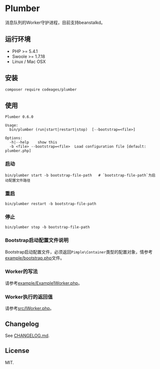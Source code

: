 Plumber
========

消息队列的Worker守护进程，目前支持beanstalkd。

## 运行环境

  * PHP >= 5.4.1
  * Swoole >= 1.7.18
  * Linux / Mac OSX

## 安装

```
composer require codeages/plumber
```

## 使用

```
Plumber 0.6.0

Usage:
  bin/plumber (run|start|restart|stop)  [--bootstrap=<file>]

Options:
  -h|--help    show this
  -b <file> --bootstrap=<file>  Load configuration file [default: plumber.php]
```

### 启动
```
bin/plumber start -b bootstrap-file-path   # `bootstrap-file-path`为启动配置文件路径
```

### 重启
```
bin/plumber restart -b bootstrap-file-path
```

### 停止
```
bin/plumber stop -b bootstrap-file-path
```

### Bootstrap启动配置文件说明

Bootstrap启动配置文件，必须返回`Pimple\Container`类型的配置对象，情参考[example/bootstrap.php](example/bootstrap.php)文件。

### Worker的写法

请参考[example/Example1Worker.php](example/Example1Worker.php)。

### Worker执行的返回值

请参考[src/IWorker.php](src/IWorker.php)。

## Changelog

See [CHANGELOG.md](CHANGELOG.md).

## License

MIT.
